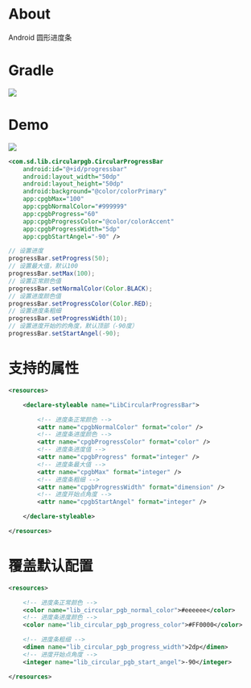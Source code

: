 # About
Android 圆形进度条

# Gradle
[![](https://jitpack.io/v/zj565061763/circular-progresbar.svg)](https://jitpack.io/#zj565061763/circular-progresbar)

# Demo
![](https://github.com/zj565061763/circular-progresbar/blob/master/screenshot/circular_pgb.png?raw=true)

```xml
<com.sd.lib.circularpgb.CircularProgressBar
    android:id="@+id/progressbar"
    android:layout_width="50dp"
    android:layout_height="50dp"
    android:background="@color/colorPrimary"
    app:cpgbMax="100"
    app:cpgbNormalColor="#999999"
    app:cpgbProgress="60"
    app:cpgbProgressColor="@color/colorAccent"
    app:cpgbProgressWidth="5dp"
    app:cpgbStartAngel="-90" />
```

```java
// 设置进度
progressBar.setProgress(50);
// 设置最大值，默认100
progressBar.setMax(100);
// 设置正常颜色值
progressBar.setNormalColor(Color.BLACK);
// 设置进度颜色值
progressBar.setProgressColor(Color.RED);
// 设置进度条粗细
progressBar.setProgressWidth(10);
// 设置进度开始的的角度，默认顶部（-90度）
progressBar.setStartAngel(-90);
```

# 支持的属性
```xml
<resources>

    <declare-styleable name="LibCircularProgressBar">

        <!-- 进度条正常颜色 -->
        <attr name="cpgbNormalColor" format="color" />
        <!-- 进度条进度颜色 -->
        <attr name="cpgbProgressColor" format="color" />
        <!-- 进度条进度值 -->
        <attr name="cpgbProgress" format="integer" />
        <!-- 进度条最大值 -->
        <attr name="cpgbMax" format="integer" />
        <!-- 进度条粗细 -->
        <attr name="cpgbProgressWidth" format="dimension" />
        <!-- 进度开始点角度 -->
        <attr name="cpgbStartAngel" format="integer" />

    </declare-styleable>

</resources>
```

# 覆盖默认配置
```xml
<resources>

    <!-- 进度条正常颜色 -->
    <color name="lib_circular_pgb_normal_color">#eeeeee</color>
    <!-- 进度条进度颜色 -->
    <color name="lib_circular_pgb_progress_color">#FF0000</color>

    <!-- 进度条粗细 -->
    <dimen name="lib_circular_pgb_progress_width">2dp</dimen>
    <!-- 进度开始点角度 -->
    <integer name="lib_circular_pgb_start_angel">-90</integer>

</resources>
```